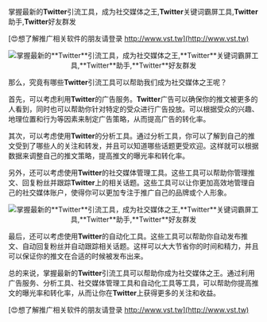 掌握最新的**Twitter**引流工具，成为社交媒体之王,**Twitter**关键词霸屏工具,**Twitter**助手,**Twitter**好友群发

[😍想了解推广相关软件的朋友请登录 http://www.vst.tw](http://www.vst.tw)

 <center><img src="https://vst.tw/MP4/tuiguang/png/4.png" alt="掌握最新的**Twitter**引流工具，成为社交媒体之王,**Twitter**关键词霸屏工具,**Twitter**助手,**Twitter**好友群发"></center>

那么，究竟有哪些**Twitter**引流工具可以帮助我们成为社交媒体之王呢？

首先，可以考虑利用**Twitter**的广告服务。**Twitter**广告可以确保你的推文被更多的人看到，同时也可以帮助你针对特定的受众进行广告投放。可以根据受众的兴趣、地理位置和行为等因素来制定广告策略，从而提高广告的转化率。

其次，可以考虑使用**Twitter**的分析工具。通过分析工具，你可以了解到自己的推文受到了哪些人的关注和转发，并且可以知道哪些话题更受欢迎。这样就可以根据数据来调整自己的推文策略，提高推文的曝光率和转化率。

另外，还可以考虑使用**Twitter**的社交媒体管理工具。这些工具可以帮助你管理推文、回复粉丝并跟踪**Twitter**上的相关话题。这些工具可以让你更加高效地管理自己的社交媒体账户，使得你可以更加专注于推广自己的品牌或个人形象。

 <center><img src="https://vst.tw/MP4/tuiguang/png/6.png" alt="掌握最新的**Twitter**引流工具，成为社交媒体之王,**Twitter**关键词霸屏工具,**Twitter**助手,**Twitter**好友群发"></center>

最后，还可以考虑使用**Twitter**的自动化工具。这些工具可以帮助你自动发布推文、自动回复粉丝并自动跟踪相关话题。这样可以大大节省你的时间和精力，并且可以保证你的推文在合适的时候被发布出来。

总的来说，掌握最新的**Twitter**引流工具可以帮助你成为社交媒体之王。通过利用广告服务、分析工具、社交媒体管理工具和自动化工具等工具，可以帮助你提高推文的曝光率和转化率，从而让你在**Twitter**上获得更多的关注和收益。

[😍想了解推广相关软件的朋友请登录 http://www.vst.tw](http://www.vst.tw)



